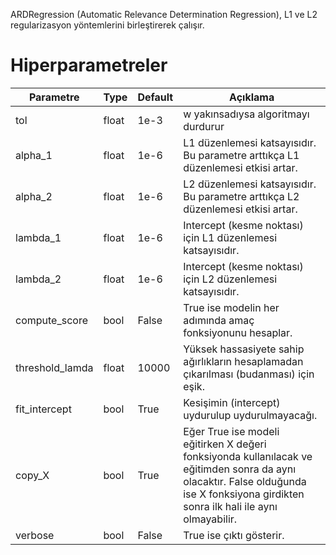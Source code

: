 ARDRegression (Automatic Relevance Determination Regression), L1 ve L2 regularizasyon yöntemlerini birleştirerek çalışır.  


# Hiperparametreler

| Parametre | Type | Default | Açıklama |
| ---- | ---- | ---- | ---- |
| tol | float | 1e-3 | w yakınsadıysa algoritmayı durdurur |
| alpha_1 | float | 1e-6 | L1 düzenlemesi katsayısıdır. Bu parametre arttıkça L1 düzenlemesi etkisi artar. |
| alpha_2 | float | 1e-6 | L2 düzenlemesi katsayısıdır. Bu parametre arttıkça L2 düzenlemesi etkisi artar. |
| lambda_1 | float | 1e-6 | Intercept (kesme noktası) için L1 düzenlemesi katsayısıdır. |
| lambda_2 | float | 1e-6 | Intercept (kesme noktası) için L2 düzenlemesi katsayısıdır. |
| compute_score | bool | False | True ise modelin her adımında amaç fonksiyonunu hesaplar. |
| threshold_lamda | float | 10000 | Yüksek hassasiyete sahip ağırlıkların hesaplamadan çıkarılması (budanması) için eşik. |
| fit_intercept | bool | True | Kesişimin (intercept) uydurulup uydurulmayacağı. |
| copy_X | bool | True | Eğer True ise modeli eğitirken X değeri fonksiyonda kullanılacak ve eğitimden sonra da aynı olacaktır. False olduğunda ise X fonksiyona girdikten sonra ilk hali ile aynı olmayabilir. |
| verbose | bool | False | True ise çıktı gösterir. |
